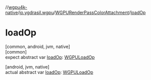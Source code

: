 //[wgpu4k-native](../../../index.md)/[io.ygdrasil.wgpu](../index.md)/[WGPURenderPassColorAttachment](index.md)/[loadOp](load-op.md)

# loadOp

[common, android, jvm, native]\
[common]\
expect abstract var [loadOp](load-op.md): [WGPULoadOp](../-w-g-p-u-load-op/index.md)

[android, jvm, native]\
actual abstract var [loadOp](load-op.md): [WGPULoadOp](../-w-g-p-u-load-op/index.md)